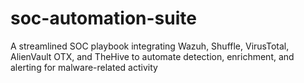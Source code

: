 # soc-automation-suite
A streamlined SOC playbook integrating Wazuh, Shuffle, VirusTotal, AlienVault OTX, and TheHive to automate detection, enrichment, and alerting for malware-related activity
